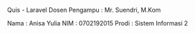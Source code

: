 Quis - Laravel
Dosen Pengampu : Mr. Suendri, M.Kom


Nama  : Anisa Yulia
NIM   : 0702192015
Prodi : Sistem Informasi 2